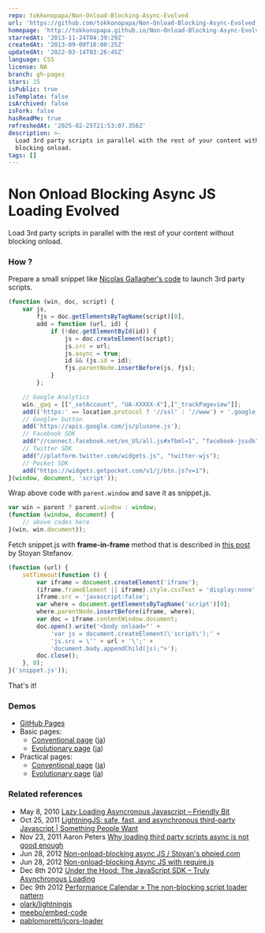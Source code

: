 ```yaml
---
repo: tokkonopapa/Non-Onload-Blocking-Async-Evolved
url: 'https://github.com/tokkonopapa/Non-Onload-Blocking-Async-Evolved'
homepage: 'http://tokkonopapa.github.io/Non-Onload-Blocking-Async-Evolved/'
starredAt: '2013-11-24T04:39:29Z'
createdAt: '2013-09-09T10:00:25Z'
updatedAt: '2022-03-14T03:26:45Z'
language: CSS
license: NA
branch: gh-pages
stars: 15
isPublic: true
isTemplate: false
isArchived: false
isFork: false
hasReadMe: true
refreshedAt: '2025-02-25T21:53:07.356Z'
description: >-
  Load 3rd party scripts in parallel with the rest of your content without
  blocking onload.
tags: []
---
```


Non Onload Blocking Async JS Loading Evolved
============================================

Load 3rd party scripts in parallel with the rest of your content without blocking onload.

### How ?

Prepare a small snippet like [Nicolas Gallagher's code](https://gist.github.com/necolas/1025811) to launch 3rd party scripts.

```javascript
(function (win, doc, script) {
    var js,
        fjs = doc.getElementsByTagName(script)[0],
        add = function (url, id) {
            if (!doc.getElementById(id)) {
                js = doc.createElement(script);
                js.src = url;
                js.async = true;
                id && (js.id = id);
                fjs.parentNode.insertBefore(js, fjs);
            }
        };

    // Google Analytics
    win._gaq = [["_setAccount", "UA-XXXXX-X"],["_trackPageview"]];
    add(('https:' == location.protocol ? '//ssl' : '//www') + '.google-analytics.com/ga.js', 'ga');
    // Google+ button
    add('https://apis.google.com/js/plusone.js');
    // Facebook SDK
    add("//connect.facebook.net/en_US/all.js#xfbml=1", "facebook-jssdk");
    // Twitter SDK
    add("//platform.twitter.com/widgets.js", "twitter-wjs");
    // Pocket SDK
    add("https://widgets.getpocket.com/v1/j/btn.js?v=1");
}(window, document, 'script'));
```

Wrap above code with `parent.window` and save it as snippet.js.

```javascript
var win = parent ? parent.window : window;
(function (window, document) {
    // above codes here
}(win, win.document));
```

Fetch snippet.js with __frame-in-frame__ method that is described in [this post](http://www.phpied.com/non-onload-blocking-async-js/) by Stoyan Stefanov.

```Javascript
(function (url) {
    setTimeout(function () {
        var iframe = document.createElement('iframe');
        (iframe.frameElement || iframe).style.cssText = 'display:none';
        iframe.src = 'javascript:false';
        var where = document.getElementsByTagName('script')[0];
        where.parentNode.insertBefore(iframe, where);
        var doc = iframe.contentWindow.document;
        doc.open().write('<body onload="' +
            'var js = document.createElement(\'script\');' +
            'js.src = \'' + url + '\';' +
            'document.body.appendChild(js);">');
        doc.close();
    }, 0);
}('snippet.js'));
```

That's it!

### Demos

- [GitHub Pages](http://tokkonopapa.github.io/Non-Onload-Blocking-Async-Evolved/)
- Basic pages:
    + [Conventional page](http://tokkonopapa.github.io/Non-Onload-Blocking-Async-Evolved/samples/basic1.html) ([ja](http://tokkonopapa.github.io/Non-Onload-Blocking-Async-Evolved/samples-ja/basic1.html))
    + [Evolutionary page](http://tokkonopapa.github.io/Non-Onload-Blocking-Async-Evolved/samples/basic2.html) ([ja](http://tokkonopapa.github.io/Non-Onload-Blocking-Async-Evolved/samples-ja/basic2.html))
- Practical pages:
    + [Conventional page](http://tokkonopapa.github.io/Non-Onload-Blocking-Async-Evolved/samples/practical1.html) ([ja](http://tokkonopapa.github.io/Non-Onload-Blocking-Async-Evolved/samples-ja/practical1.html))
    + [Evolutionary page](http://tokkonopapa.github.io/Non-Onload-Blocking-Async-Evolved/samples/practical2.html) ([ja](http://tokkonopapa.github.io/Non-Onload-Blocking-Async-Evolved/samples-ja/practical2.html))

### Related references

- May 8, 2010 [Lazy Loading Asyncronous Javascript &#8211; Friendly Bit](http://friendlybit.com/js/lazy-loading-asyncronous-javascript/)
- Oct 25, 2011 [LightningJS: safe, fast, and asynchronous third-party Javascript | Something People Want](http://www.olark.com/spw/2011/10/lightningjs-safe-fast-and-asynchronous-third-party-javascript/)
- Nov 23, 2011 Aaron Peters [Why loading third party scripts async is not good enough](http://www.aaronpeters.nl/blog/why-loading-third-party-scripts-async-is-not-good-enough)
- Jun 28, 2012 [Non-onload-blocking async JS / Stoyan's phpied.com](http://www.phpied.com/non-onload-blocking-async-js/)
- Jun 28, 2012 [Non-onload-blocking Async JS with require.js](http://davidmurdoch.com/2012/06/28/non-onload-blocking-async-js-with-requirejs/)
- Dec 8th 2012 [Under the Hood: The JavaScript SDK – Truly Asynchronous Loading](http://www.facebook.com/note.php?note_id=10151176218703920)
- Dec 9th 2012 [Performance Calendar &raquo; The non-blocking script loader pattern](http://calendar.perfplanet.com/2012/the-non-blocking-script-loader-pattern/)
- [olark/lightningjs](https://github.com/olark/lightningjs)
- [meebo/embed-code](https://github.com/meebo/embed-code)
- [pablomoretti/jcors-loader](https://github.com/pablomoretti/jcors-loader)
